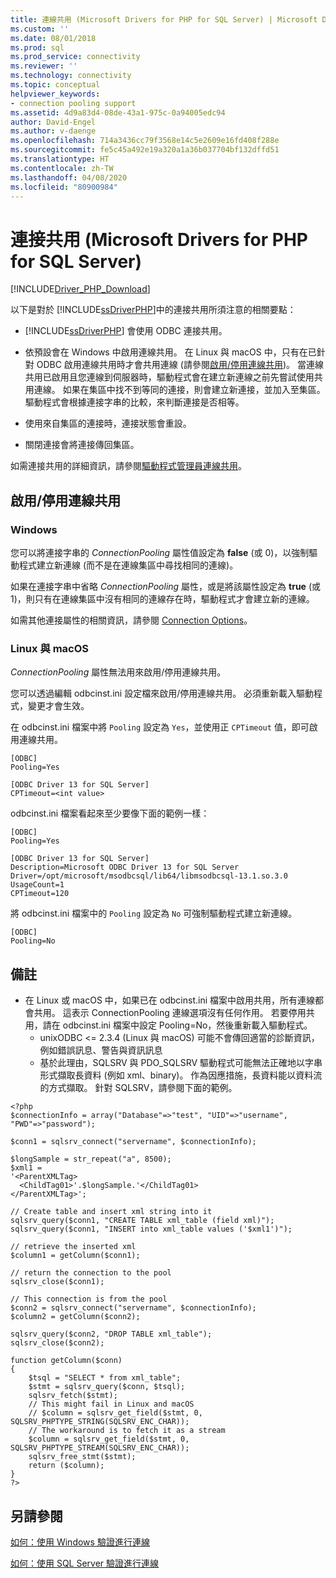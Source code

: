 ```yaml
---
title: 連線共用 (Microsoft Drivers for PHP for SQL Server) | Microsoft Docs
ms.custom: ''
ms.date: 08/01/2018
ms.prod: sql
ms.prod_service: connectivity
ms.reviewer: ''
ms.technology: connectivity
ms.topic: conceptual
helpviewer_keywords:
- connection pooling support
ms.assetid: 4d9a83d4-08de-43a1-975c-0a94005edc94
author: David-Engel
ms.author: v-daenge
ms.openlocfilehash: 714a3436cc79f3568e14c5e2609e16fd408f288e
ms.sourcegitcommit: fe5c45a492e19a320a1a36b037704bf132dffd51
ms.translationtype: HT
ms.contentlocale: zh-TW
ms.lasthandoff: 04/08/2020
ms.locfileid: "80900984"
---
```

# <a name="connection-pooling-microsoft-drivers-for-php-for-sql-server"></a>連接共用 (Microsoft Drivers for PHP for SQL Server)
[!INCLUDE[Driver_PHP_Download](../../includes/driver_php_download.md)]

以下是對於 [!INCLUDE[ssDriverPHP](../../includes/ssdriverphp_md.md)]中的連接共用所須注意的相關要點：  
  
-   [!INCLUDE[ssDriverPHP](../../includes/ssdriverphp_md.md)] 會使用 ODBC 連接共用。  
  
-   依預設會在 Windows 中啟用連線共用。 在 Linux 與 macOS 中，只有在已針對 ODBC 啟用連線共用時才會共用連線 (請參閱[啟用/停用連線共用](#enablingdisabling-connection-pooling))。 當連線共用已啟用且您連線到伺服器時，驅動程式會在建立新連線之前先嘗試使用共用連線。 如果在集區中找不到等同的連接，則會建立新連接，並加入至集區。 驅動程式會根據連接字串的比較，來判斷連接是否相等。  
  
-   使用來自集區的連接時，連接狀態會重設。  
  
-   關閉連接會將連接傳回集區。  
  
如需連接共用的詳細資訊，請參閱[驅動程式管理員連線共用](../../odbc/reference/develop-app/driver-manager-connection-pooling.md)。  
  
## <a name="enablingdisabling-connection-pooling"></a>啟用/停用連線共用
### <a name="windows"></a>Windows
您可以將連接字串的 *ConnectionPooling* 屬性值設定為 **false** (或 0)，以強制驅動程式建立新連線 (而不是在連線集區中尋找相同的連線)。  
  
如果在連接字串中省略 *ConnectionPooling* 屬性，或是將該屬性設定為 **true** (或 1)，則只有在連線集區中沒有相同的連線存在時，驅動程式才會建立新的連線。  
  
如需其他連接屬性的相關資訊，請參閱 [Connection Options](../../connect/php/connection-options.md)。  
### <a name="linux-and-macos"></a>Linux 與 macOS
*ConnectionPooling* 屬性無法用來啟用/停用連線共用。 

您可以透過編輯 odbcinst.ini 設定檔來啟用/停用連線共用。 必須重新載入驅動程式，變更才會生效。

在 odbcinst.ini 檔案中將 `Pooling` 設定為 `Yes`，並使用正 `CPTimeout` 值，即可啟用連線共用。 
```
[ODBC]
Pooling=Yes

[ODBC Driver 13 for SQL Server]
CPTimeout=<int value>
```
  
odbcinst.ini 檔案看起來至少要像下面的範例一樣：

```
[ODBC]
Pooling=Yes

[ODBC Driver 13 for SQL Server]
Description=Microsoft ODBC Driver 13 for SQL Server
Driver=/opt/microsoft/msodbcsql/lib64/libmsodbcsql-13.1.so.3.0
UsageCount=1
CPTimeout=120
```

將 odbcinst.ini 檔案中的 `Pooling` 設定為 `No` 可強制驅動程式建立新連線。
```
[ODBC]
Pooling=No
```

## <a name="remarks"></a>備註
- 在 Linux 或 macOS 中，如果已在 odbcinst.ini 檔案中啟用共用，所有連線都會共用。 這表示 ConnectionPooling 連線選項沒有任何作用。 若要停用共用，請在 odbcinst.ini 檔案中設定 Pooling=No，然後重新載入驅動程式。
  - unixODBC <= 2.3.4 (Linux 與 macOS) 可能不會傳回適當的診斷資訊，例如錯誤訊息、警告與資訊訊息
  - 基於此理由，SQLSRV 與 PDO_SQLSRV 驅動程式可能無法正確地以字串形式擷取長資料 (例如 xml、binary)。 作為因應措施，長資料能以資料流的方式擷取。 針對 SQLSRV，請參閱下面的範例。

```
<?php
$connectionInfo = array("Database"=>"test", "UID"=>"username", "PWD"=>"password");

$conn1 = sqlsrv_connect("servername", $connectionInfo);

$longSample = str_repeat("a", 8500);
$xml1 = 
'<ParentXMLTag>
  <ChildTag01>'.$longSample.'</ChildTag01>
</ParentXMLTag>';

// Create table and insert xml string into it
sqlsrv_query($conn1, "CREATE TABLE xml_table (field xml)");
sqlsrv_query($conn1, "INSERT into xml_table values ('$xml1')");

// retrieve the inserted xml
$column1 = getColumn($conn1);

// return the connection to the pool
sqlsrv_close($conn1);

// This connection is from the pool
$conn2 = sqlsrv_connect("servername", $connectionInfo);
$column2 = getColumn($conn2);

sqlsrv_query($conn2, "DROP TABLE xml_table");
sqlsrv_close($conn2);

function getColumn($conn)
{
    $tsql = "SELECT * from xml_table";
    $stmt = sqlsrv_query($conn, $tsql);
    sqlsrv_fetch($stmt);
    // This might fail in Linux and macOS
    // $column = sqlsrv_get_field($stmt, 0, SQLSRV_PHPTYPE_STRING(SQLSRV_ENC_CHAR));
    // The workaround is to fetch it as a stream
    $column = sqlsrv_get_field($stmt, 0, SQLSRV_PHPTYPE_STREAM(SQLSRV_ENC_CHAR));
    sqlsrv_free_stmt($stmt);
    return ($column);
}
?>
```


## <a name="see-also"></a>另請參閱  
[如何：使用 Windows 驗證進行連線](../../connect/php/how-to-connect-using-windows-authentication.md)

[如何：使用 SQL Server 驗證進行連線](../../connect/php/how-to-connect-using-sql-server-authentication.md)  
  
